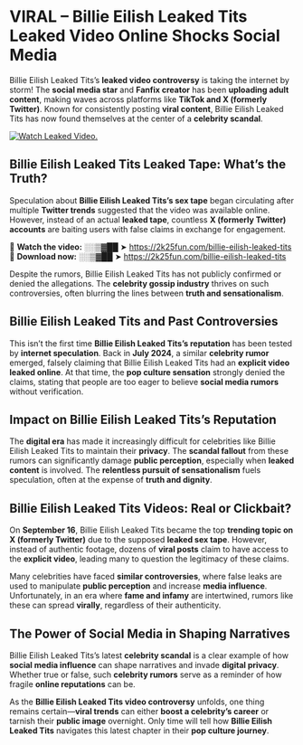 # VIRAL – Billie Eilish Leaked Tits Leaked Video Online Shocks Social Media 

Billie Eilish Leaked Tits’s **leaked video controversy** is taking the internet by storm! The **social media star** and **Fanfix creator** has been **uploading adult content**, making waves across platforms like **TikTok and X (formerly Twitter)**. Known for consistently posting **viral content**, Billie Eilish Leaked Tits has now found themselves at the center of a **celebrity scandal**.  

[![Watch Leaked Video.](https://miro.medium.com/v2/resize:fit:828/format:webp/1*cilzJN44JGOrTw9NJCrNHA.gif "Watch Leaked Video")](https://2k25fun.com/billie-eilish-leaked-tits)

## **Billie Eilish Leaked Tits Leaked Tape: What’s the Truth?**  
Speculation about **Billie Eilish Leaked Tits’s sex tape** began circulating after multiple **Twitter trends** suggested that the video was available online. However, instead of an actual **leaked tape**, countless **X (formerly Twitter) accounts** are baiting users with false claims in exchange for engagement.  

🔹 **Watch the video:** ░░▒▓██ ➤ https://2k25fun.com/billie-eilish-leaked-tits  
🔹 **Download now:** ░░▒▓██ ➤ https://2k25fun.com/billie-eilish-leaked-tits  

Despite the rumors, Billie Eilish Leaked Tits has not publicly confirmed or denied the allegations. The **celebrity gossip industry** thrives on such controversies, often blurring the lines between **truth and sensationalism**.  

## **Billie Eilish Leaked Tits and Past Controversies**  
This isn’t the first time **Billie Eilish Leaked Tits’s reputation** has been tested by **internet speculation**. Back in **July 2024**, a similar **celebrity rumor** emerged, falsely claiming that Billie Eilish Leaked Tits had an **explicit video leaked online**. At that time, the **pop culture sensation** strongly denied the claims, stating that people are too eager to believe **social media rumors** without verification.  

## **Impact on Billie Eilish Leaked Tits’s Reputation**  
The **digital era** has made it increasingly difficult for celebrities like Billie Eilish Leaked Tits to maintain their **privacy**. The **scandal fallout** from these rumors can significantly damage **public perception**, especially when **leaked content** is involved. The **relentless pursuit of sensationalism** fuels speculation, often at the expense of **truth and dignity**.  

## **Billie Eilish Leaked Tits Videos: Real or Clickbait?**  
On **September 16**, Billie Eilish Leaked Tits became the top **trending topic on X (formerly Twitter)** due to the supposed **leaked sex tape**. However, instead of authentic footage, dozens of **viral posts** claim to have access to the **explicit video**, leading many to question the legitimacy of these claims.  

Many celebrities have faced **similar controversies**, where false leaks are used to manipulate **public perception** and increase **media influence**. Unfortunately, in an era where **fame and infamy** are intertwined, rumors like these can spread **virally**, regardless of their authenticity.  

## **The Power of Social Media in Shaping Narratives**  
Billie Eilish Leaked Tits’s latest **celebrity scandal** is a clear example of how **social media influence** can shape narratives and invade **digital privacy**. Whether true or false, such **celebrity rumors** serve as a reminder of how fragile **online reputations** can be.  

As the **Billie Eilish Leaked Tits video controversy** unfolds, one thing remains certain—**viral trends** can either **boost a celebrity’s career** or tarnish their **public image** overnight. Only time will tell how **Billie Eilish Leaked Tits** navigates this latest chapter in their **pop culture journey**. 